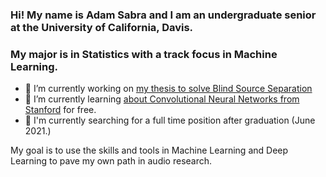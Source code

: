 ### Hi! My name is Adam Sabra and I am an undergraduate senior at the University of California, Davis.
### My major is in Statistics with a track focus in Machine Learning.

- 🔭 I’m currently working on [my thesis to solve Blind Source Separation](https://github.com/theadamsabra/Audio-Source-Separation-Undergraduate-Thesis)
- 🌱 I’m currently learning [about Convolutional Neural Networks from Stanford](https://www.youtube.com/watch?v=vT1JzLTH4G4&list=PL3FW7Lu3i5JvHM8ljYj-zLfQRF3EO8sYv) for free.
- 💼 I'm currently searching for a full time position after graduation (June 2021.)

My goal is to use the skills and tools in Machine Learning and Deep Learning to pave my own path in audio research.
